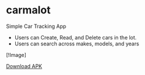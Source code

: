 # carmalot

Simple Car Tracking App
- Users can Create, Read, and Delete cars in the lot.
- Users can search across makes, models, and years

[!Image]

[Download APK](https://github.com/jrejaud/carmalot/raw/master/app.apk)


